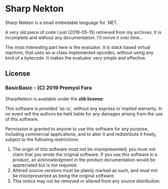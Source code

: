 # Sharp Nekton

Sharp Nekton is a small embedable language for .NET.

A very old piece of code I just (2019-05-15) retrieved from my archives.
It is incomplete and without any documentation. I'll revive it over time...

The most interesting part here is the evaluator. It is stack based virtual machine,
that uses as-a-class implemented opcodes, without using any kind of a bytecode. 
It makes the evaluator very simple and effective.

## License

### BasicBasic - (C) 2019 Premysl Fara 
 
SharpNekton is available under the **zlib license**:

This software is provided 'as-is', without any express or implied
warranty.  In no event will the authors be held liable for any damages
arising from the use of this software.

Permission is granted to anyone to use this software for any purpose,
including commercial applications, and to alter it and redistribute it
freely, subject to the following restrictions:

1. The origin of this software must not be misrepresented; you must not
   claim that you wrote the original software. If you use this software
   in a product, an acknowledgment in the product documentation would be
   appreciated but is not required.
2. Altered source versions must be plainly marked as such, and must not be
   misrepresented as being the original software.
3. This notice may not be removed or altered from any source distribution.
